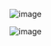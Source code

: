 
![image](https://github.com/Razvolution/demoexamin/assets/97598502/89e2cea2-ae6a-466c-a0e0-0d1007ab34a2)

![image](https://github.com/Razvolution/demoexamin/assets/97598502/ec8afc4f-60a6-44fc-bc76-833b3ca2f51d)

